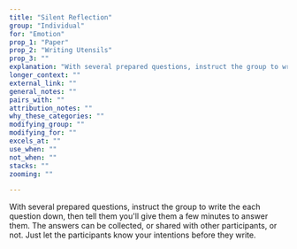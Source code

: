 ```yaml
---
title: "Silent Reflection"
group: "Individual"
for: "Emotion"
prop_1: "Paper"
prop_2: "Writing Utensils"
prop_3: ""
explanation: "With several prepared questions, instruct the group to write the each question down, then tell them you\'ll give them a few minutes to answer them. The answers can be collected, or shared with other participants, or not. Just let the participants know your intentions before they write."
longer_context: ""
external_link: ""
general_notes: ""
pairs_with: ""
attribution_notes: ""
why_these_categories: ""
modifying_group: ""
modifying_for: ""
excels_at: ""
use_when: ""
not_when: ""
stacks: ""
zooming: ""

---
```


With several prepared questions, instruct the group to write the each question down, then tell them you'll give them a few minutes to answer them. The answers can be collected, or shared with other participants, or not. Just let the participants know your intentions before they write.

